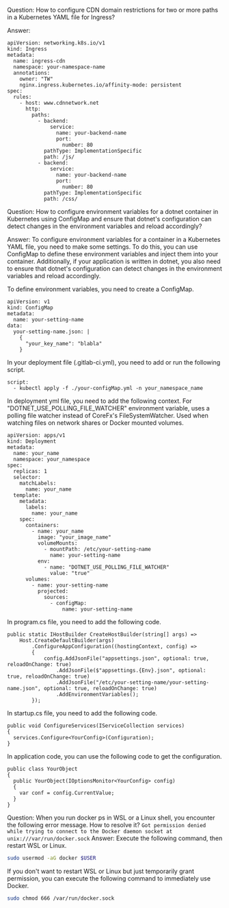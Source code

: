 Question: How to configure CDN domain restrictions for two or more paths in a Kubernetes YAML file for Ingress?

Answer:
```
apiVersion: networking.k8s.io/v1
kind: Ingress
metadata:
  name: ingress-cdn
  namespace: your-namespace-name
  annotations:
    owner: "TW"
    nginx.ingress.kubernetes.io/affinity-mode: persistent
spec:
  rules:
    - host: www.cdnnetwork.net
      http:
        paths:
          - backend:
              service:
                name: your-backend-name
                port:
                  number: 80
            pathType: ImplementationSpecific
            path: /js/
          - backend:
              service:
                name: your-backend-name
                port:
                  number: 80
            pathType: ImplementationSpecific
            path: /css/
```

Question: How to configure environment variables for a dotnet container in Kubernetes using ConfigMap and ensure that dotnet's configuration can detect changes in the environment variables and reload accordingly?

Answer:
To configure environment variables for a container in a Kubernetes YAML file, you need to make some settings. 
To do this, you can use ConfigMap to define these environment variables and inject them into your container. 
Additionally, if your application is written in dotnet, 
you also need to ensure that dotnet's configuration can detect changes in the environment variables and reload accordingly.

To define environment variables, you need to create a ConfigMap. 
```
apiVersion: v1
kind: ConfigMap
metadata:
  name: your-setting-name
data:
  your-setting-name.json: |
    {
      "your_key_name": "blabla"
    }
```

In your deployment file (.gitlab-ci.yml), you need to add or run the following script.
```
script:
  - kubectl apply -f ./your-configMap.yml -n your_namespace_name
```

In deployment yml file, you need to add the following context.
For "DOTNET_USE_POLLING_FILE_WATCHER" environment variable, 
uses a polling file watcher instead of CoreFx's FileSystemWatcher. 
Used when watching files on network shares or Docker mounted volumes.
```
apiVersion: apps/v1
kind: Deployment
metadata:
  name: your_name
  namespace: your_namespace
spec:
  replicas: 1
  selector:
    matchLabels:
      name: your_name
  template:
    metadata:
      labels:
        name: your_name
    spec:
      containers:
        - name: your_name
          image: "your_image_name"
          volumeMounts:
            - mountPath: /etc/your-setting-name
              name: your-setting-name
          env:
            - name: "DOTNET_USE_POLLING_FILE_WATCHER"
              value: "true"
      volumes:
        - name: your-setting-name
          projected:
            sources:
              - configMap:
                  name: your-setting-name
```

In program.cs file, you need to add the following code.
```
public static IHostBuilder CreateHostBuilder(string[] args) =>
    Host.CreateDefaultBuilder(args)
        .ConfigureAppConfiguration((hostingContext, config) =>
        {
            config.AddJsonFile("appsettings.json", optional: true, reloadOnChange: true)
                .AddJsonFile($"appsettings.{Env}.json", optional: true, reloadOnChange: true)
                .AddJsonFile("/etc/your-setting-name/your-setting-name.json", optional: true, reloadOnChange: true)
                .AddEnvironmentVariables();
        });
```

In startup.cs file, you need to add the following code.
```
public void ConfigureServices(IServiceCollection services)
{
  services.Configure<YourConfig>(Configuration);
}
```

In application code, you can use the following code to get the configuration.
```
public class YourObject
{
  public YourObject(IOptionsMonitor<YourConfig> config)
  {
    var conf = config.CurrentValue;
  }
}
```

Question: When you run docker ps in WSL or a Linux shell, you encounter the following error message. 
How to resolve it?
`Got permission denied while trying to connect to the Docker daemon socket at unix:///var/run/docker.sock`
Answer:
Execute the following command, then restart WSL or Linux.
```bash
sudo usermod -aG docker $USER
```

If you don't want to restart WSL or Linux but just temporarily grant permission, you can execute the following command to immediately use Docker.
```bash
sudo chmod 666 /var/run/docker.sock
```
